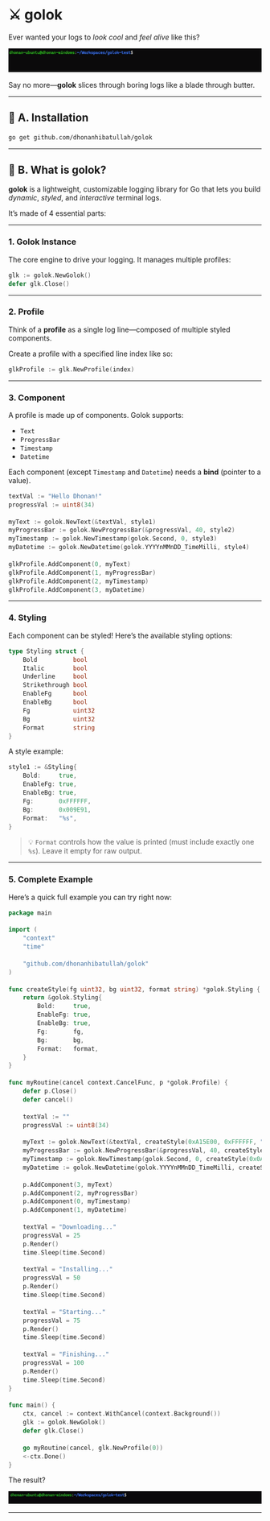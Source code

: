 # ⚔️ **golok**

Ever wanted your logs to _look cool_ and _feel alive_ like this?

![intro.gif](assets/intro.gif)

Say no more—**golok** slices through boring logs like a blade through butter.

---

## 🧩 **A. Installation**

```bash
go get github.com/dhonanhibatullah/golok
```

---

## 🚀 **B. What is golok?**

**golok** is a lightweight, customizable logging library for Go that lets you build _dynamic_, _styled_, and _interactive_ terminal logs.

It’s made of 4 essential parts:

---

### **1. Golok Instance**

The core engine to drive your logging. It manages multiple profiles:

```go
glk := golok.NewGolok()
defer glk.Close()
```

---

### **2. Profile**

Think of a **profile** as a single log line—composed of multiple styled components.

Create a profile with a specified line index like so:

```go
glkProfile := glk.NewProfile(index)
```

---

### **3. Component**

A profile is made up of components. Golok supports:

- `Text`
- `ProgressBar`
- `Timestamp`
- `Datetime`

Each component (except `Timestamp` and `Datetime`) needs a **bind** (pointer to a value).

```go
textVal := "Hello Dhonan!"
progressVal := uint8(34)

myText := golok.NewText(&textVal, style1)
myProgressBar := golok.NewProgressBar(&progressVal, 40, style2)
myTimestamp := golok.NewTimestamp(golok.Second, 0, style3)
myDatetime := golok.NewDatetime(golok.YYYYnMMnDD_TimeMilli, style4)

glkProfile.AddComponent(0, myText)
glkProfile.AddComponent(1, myProgressBar)
glkProfile.AddComponent(2, myTimestamp)
glkProfile.AddComponent(3, myDatetime)
```

---

### **4. Styling**

Each component can be styled! Here’s the available styling options:

```go
type Styling struct {
	Bold          bool
	Italic        bool
	Underline     bool
	Strikethrough bool
	EnableFg      bool
	EnableBg      bool
	Fg            uint32
	Bg            uint32
	Format        string
}
```

A style example:

```go
style1 := &Styling{
    Bold:     true,
    EnableFg: true,
    EnableBg: true,
    Fg:       0xFFFFFF,
    Bg:       0x009E91,
    Format:   "%s",
}
```

> 💡 `Format` controls how the value is printed (must include exactly one `%s`). Leave it empty for raw output.

---

### **5. Complete Example**

Here’s a quick full example you can try right now:

```go
package main

import (
	"context"
	"time"

	"github.com/dhonanhibatullah/golok"
)

func createStyle(fg uint32, bg uint32, format string) *golok.Styling {
	return &golok.Styling{
		Bold:     true,
		EnableFg: true,
		EnableBg: true,
		Fg:       fg,
		Bg:       bg,
		Format:   format,
	}
}

func myRoutine(cancel context.CancelFunc, p *golok.Profile) {
	defer p.Close()
	defer cancel()

	textVal := ""
	progressVal := uint8(34)

	myText := golok.NewText(&textVal, createStyle(0xA15E00, 0xFFFFFF, " >> %s "))
	myProgressBar := golok.NewProgressBar(&progressVal, 40, createStyle(0xBDE300, 0x000000, " %s "))
	myTimestamp := golok.NewTimestamp(golok.Second, 0, createStyle(0x0AFF3B, 0x000000, " [ %s ] "))
	myDatetime := golok.NewDatetime(golok.YYYYnMMnDD_TimeMilli, createStyle(0x00CFCF, 0x000000, " < %s > "))

	p.AddComponent(3, myText)
	p.AddComponent(2, myProgressBar)
	p.AddComponent(0, myTimestamp)
	p.AddComponent(1, myDatetime)

	textVal = "Downloading..."
	progressVal = 25
	p.Render()
	time.Sleep(time.Second)

	textVal = "Installing..."
	progressVal = 50
	p.Render()
	time.Sleep(time.Second)

	textVal = "Starting..."
	progressVal = 75
	p.Render()
	time.Sleep(time.Second)

	textVal = "Finishing..."
	progressVal = 100
	p.Render()
	time.Sleep(time.Second)
}

func main() {
	ctx, cancel := context.WithCancel(context.Background())
	glk := golok.NewGolok()
	defer glk.Close()

	go myRoutine(cancel, glk.NewProfile(0))
	<-ctx.Done()
}
```

The result?

![example.gif](assets/example.gif)

---
